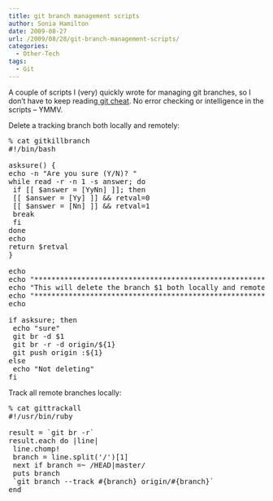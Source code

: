 ```yaml
---
title: git branch management scripts
author: Sonia Hamilton
date: 2009-08-27
url: /2009/08/28/git-branch-management-scripts/
categories:
  - Other-Tech
tags:
  - Git
---
```

A couple of scripts I (very) quickly wrote for managing git branches, so I don&#8217;t have to keep reading[ git cheat][1]. No error checking or intelligence in the scripts &#8211; YMMV.

Delete a tracking branch both locally and remotely:

<pre>% cat gitkillbranch
#!/bin/bash

asksure() {
echo -n "Are you sure (Y/N)? "
while read -r -n 1 -s answer; do
 if [[ $answer = [YyNn] ]]; then
 [[ $answer = [Yy] ]] && retval=0
 [[ $answer = [Nn] ]] && retval=1
 break
 fi
done
echo
return $retval
}

echo
echo "*********************************************************"
echo "This will delete the branch $1 both locally and remotely."
echo "*********************************************************"
echo

if asksure; then
 echo "sure"
 git br -d $1
 git br -r -d origin/${1}
 git push origin :${1}
else
 echo "Not deleting"
fi</pre>

Track all remote branches locally:

<pre>% cat gittrackall
#!/usr/bin/ruby

result = `git br -r`
result.each do |line|
 line.chomp!
 branch = line.split('/')[1]
 next if branch =~ /HEAD|master/
 puts branch
 `git branch --track #{branch} origin/#{branch}`
end</pre>

 [1]: http://cheat.errtheblog.com/s/git
